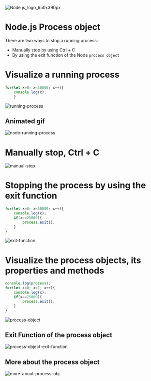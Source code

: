 ![Node js_logo_650x390px](https://github.com/danielurra/node-process-object/assets/51704179/3c4a7e29-7ad6-4b0a-b4d9-dc25508bd38f)

# Node.js Process object
There are two ways to stop a running process:
* Manually stop by using Ctrl + C
* By using the exit function of the Node `process object`

# Visualize a running process
```javascript
for(let x=0; x<50000; x++){
    console.log(x);
    }
```
![running-process](https://github.com/danielurra/node-process-object/assets/51704179/d1daeab4-1e82-4065-a1f4-0ec3d803fd07)

## Animated gif
![node-running-process](https://github.com/danielurra/node-process-object/assets/51704179/73423c5d-e660-4ce9-9600-9644c106a839)

# Manually stop, Ctrl + C
![manual-stop](https://github.com/danielurra/node-process-object/assets/51704179/96dfcdbe-a443-4d53-bfd6-0cacdd54cbf1)

# Stopping the process by using the exit function
```javascript
for(let x=0; x<50000; x++){
    console.log(x);
    if(x==25000){
        process.exit();
    }
}
```
![exit-function](https://github.com/danielurra/node-process-object/assets/51704179/79116dc0-a381-4c64-a2d2-013fb960a833)

# Visualize the process objects, its properties and methods
```javascript
console.log(process);
for(let x=0; x<1; x++){
    console.log(x);
    if(x==25000){
        process.exit();
    }
}
```
![process-object](https://github.com/danielurra/node-process-object/assets/51704179/839a59ff-2433-4095-abdd-c71c80d4472e)

## Exit Function of the process object
![process-object-exit-function](https://github.com/danielurra/node-process-object/assets/51704179/9afce6c1-92c3-4ffd-ad80-c579824ed564)

## More about the process object
![more-about-process-obj](https://github.com/danielurra/node-process-object/assets/51704179/4b95790c-49c7-457c-b574-743dee5c6e09)

